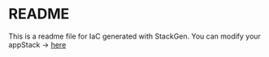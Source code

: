 # README
This is a readme file for IaC generated with StackGen.
You can modify your appStack -> [here](http://main.dev.stackgen.com/appstacks/8024bf82-6c78-4b25-875b-94e3abd11c50)
